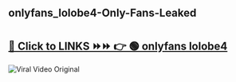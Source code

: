 
 ## onlyfans_lolobe4-Only-Fans-Leaked

# <h2><a href="https://clipsfans.com/onlyfans_lolobe4&ref=git">🔗 Click to LINKS ⏩⏩ 👉 🟢 onlyfans lolobe4 </a></h2>

<a href="https://clipsfans.com/onlyfans_lolobe4&ref=git" rel="nofollow" data-target="animated-image.originalLink"><img src="https://i.ibb.co.com/xMMVF88/686577567.gif" alt="Viral Video Original" style="max-width: 100%; display: inline-block;" data-target="animated-image.originalImage"></a>
